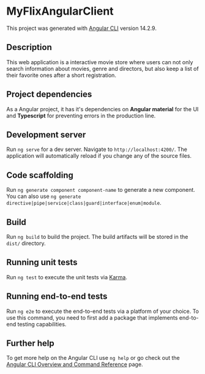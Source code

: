 # MyFlixAngularClient

This project was generated with [Angular CLI](https://github.com/angular/angular-cli) version 14.2.9.

## Description

This web application is a interactive movie store where users can not only search information about movies, genre and directors, but also keep a list of their favorite ones after a short registration.

## Project dependencies

As a Angular project, it has it's dependencies on **Angular material** for the UI and **Typescript** for preventing errors in the production line.

## Development server

Run `ng serve` for a dev server. Navigate to `http://localhost:4200/`. The application will automatically reload if you change any of the source files.

## Code scaffolding

Run `ng generate component component-name` to generate a new component. You can also use `ng generate directive|pipe|service|class|guard|interface|enum|module`.

## Build

Run `ng build` to build the project. The build artifacts will be stored in the `dist/` directory.

## Running unit tests

Run `ng test` to execute the unit tests via [Karma](https://karma-runner.github.io).

## Running end-to-end tests

Run `ng e2e` to execute the end-to-end tests via a platform of your choice. To use this command, you need to first add a package that implements end-to-end testing capabilities.

## Further help

To get more help on the Angular CLI use `ng help` or go check out the [Angular CLI Overview and Command Reference](https://angular.io/cli) page.
